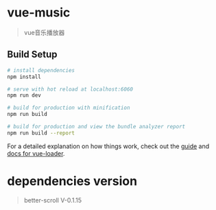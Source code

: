 # vue-music

> vue音乐播放器

## Build Setup

``` bash
# install dependencies
npm install

# serve with hot reload at localhost:6060
npm run dev

# build for production with minification
npm run build

# build for production and view the bundle analyzer report
npm run build --report
```

For a detailed explanation on how things work, check out the [guide](http://vuejs-templates.github.io/webpack/) and [docs for vue-loader](http://vuejs.github.io/vue-loader).


# dependencies version
> better-scroll  V-0.1.15
